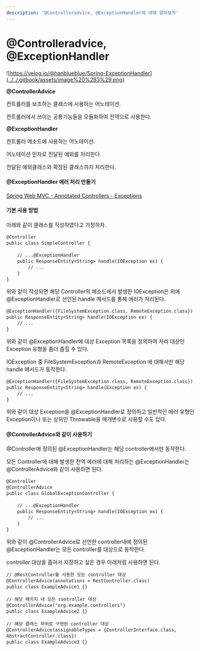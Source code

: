```yaml
---
description: '@Controlleradvice, @ExceptionHandler에 대해 알아보자'
---
```


# @Controlleradvice, @ExceptionHandler

![https://velog.io/@hanblueblue/Spring-ExceptionHandler](../../.gitbook/assets/image%20%283%29.png)

**@ControllerAdvice**

컨트롤러를 보조하는 클래스에 사용하는 어노테이션.

컨트롤러에서 쓰이는 공통기능들을 모듈화하여 전역으로 사용한다.

**@ExceptionHandler**

컨트롤러 메소드에 사용하는 어노테이션.

어노테이션 인자로 전달된 예외를 처리한다.

전달된 예외클래스와 확장된 클래스까지 처리한다.

#### @ExceptionHandler 에러 처리 만들기

[Spring Web MVC - Annotated Controllers - Exceptions](https://docs.spring.io/spring/docs/5.1.6.RELEASE/spring-framework-reference/web.html#mvc-ann-exceptionhandler)

#### 기본 사용 방법

아래와 같이 클래스를 작성하였다고 가정하자.

```text
@Controller
public class SimpleController {

    // ...@ExceptionHandler
    public ResponseEntity<String> handle(IOException ex) {
        // ...
    }
}
```

위와 같이 작성되면 해당 Controller의 메소드에서 발생한 IOException은 위에 @ExceptionHandler로 선언된 handle 메서드를 통해 에러가 처리된다.

```text
@ExceptionHandler({FileSystemException.class, RemoteException.class})
public ResponseEntity<String> handle(IOException ex) {
    // ...
}
```

위와 같이 @ExceptionHandler에 대상 Exception 목록을 정의하여 처리 대상인 Exception 유형을 좀더 좁힐 수 있다.

IOException 중 FileSystemException과 RemoteException 에 대해서만 해당 handle 메서드가 동작한다.

```text
@ExceptionHandler({FileSystemException.class, RemoteException.class})
public ResponseEntity<String> handle(Exception ex) {
    // ...
}
```

위와 같이 대상 Exception을 @ExceptionHandler로 정의하고 일반적인 에러 유형인 Exception이나 또는 상위인 Throwable을 매개변수로 사용할 수도 있다.

#### @ControllerAdvice와 같이 사용하기

@Controller에 정의된 @ExceptionHandler는 해당 controller에서만 동작한다.

모든 Controller에 대해 발생한 전역 에러에 대해 처리하는 @ExceptionHandler는 @ControllerAdvice와 같이 사용하면 된다.

```text
@Controller
@ControllerAdvice
public class GlobalExceptionController {

    // ...@ExceptionHandler
    public ResponseEntity<String> handle(IOException ex) {
        // ...
    }
}
```

위와 같이 @ControllerAdvice로 선언한 controller내에 정의된 @ExceptionHandler는 모든 controller를 대상으로 동작한다.

controller 대상을 좁혀서 지정하고 싶은 경우 아래처럼 사용하면 된다.

```text
// @RestController를 사용한 모든 controller 대상@ControllerAdvice(annotations = RestController.class)
public class ExampleAdvice1 {}

// 해당 패키지 내 모든 controller 대상@ControllerAdvice("org.example.controllers")
public class ExampleAdvice2 {}

// 해당 클래스 하위로 구현된 controller 대상@ControllerAdvice(assignableTypes = {ControllerInterface.class, AbstractController.class})
public class ExampleAdvice3 {}
```

